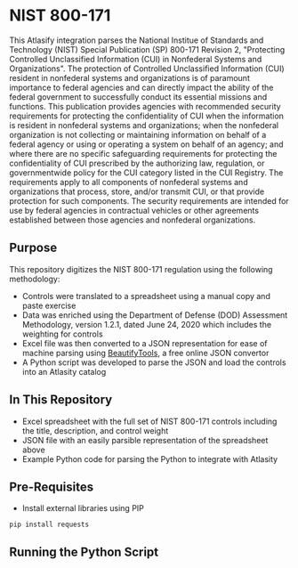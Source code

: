 # NIST 800-171 

This Atlasify integration parses the National Institue of Standards and Technology (NIST) Special Publication (SP) 800-171 Revision 2, "Protecting Controlled Unclassified Information (CUI) in Nonfederal Systems and Organizations".  The protection of Controlled Unclassified Information (CUI) resident in nonfederal systems and organizations is of paramount importance to federal agencies and can directly impact the ability of the federal government to successfully conduct its essential missions and functions. This publication provides agencies with recommended security requirements for protecting the confidentiality of CUI when the information is resident in nonfederal systems and organizations; when the nonfederal organization is not collecting or maintaining information on behalf of a federal agency or using or operating a system on behalf of an agency; and where there are no specific safeguarding requirements for protecting the confidentiality of CUI prescribed by the authorizing law, regulation, or governmentwide policy for the CUI category listed in the CUI Registry. The requirements apply to all components of nonfederal systems and organizations that process, store, and/or transmit CUI, or that provide protection for such components. The security requirements are intended for use by federal agencies in contractual vehicles or other agreements established between those agencies and nonfederal organizations.

## Purpose

This repository digitizes the NIST 800-171 regulation using the following methodology:

- Controls were translated to a spreadsheet using a manual copy and paste exercise
- Data was enriched using the Department of Defense (DOD) Assessment Methodology, version 1.2.1, dated June 24, 2020 which includes the weighting for controls
- Excel file was then converted to a JSON representation for ease of machine parsing using [BeautifyTools](http://beautifytools.com/excel-to-json-converter.php), a free online JSON convertor
- A Python script was developed to parse the JSON and load the controls into an Atlasity catalog

## In This Repository

- Excel spreadsheet with the full set of NIST 800-171 controls including the title, description, and control weight
- JSON file with an easily parsible representation of the spreadsheet above
- Example Python code for parsing the Python to integrate with Atlasity

## Pre-Requisites

- Install external libraries using PIP

`pip install requests`

## Running the Python Script

